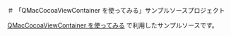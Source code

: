 ＃ 「QMacCocoaViewContainer を使ってみる」サンプルソースプロジェクト

[QMacCocoaViewContainer を使ってみる](http://www.sharkpp.net/blog/2016/12/10/qt-advent-calendar-2016-10th-day.html) で利用したサンプルソースです。



